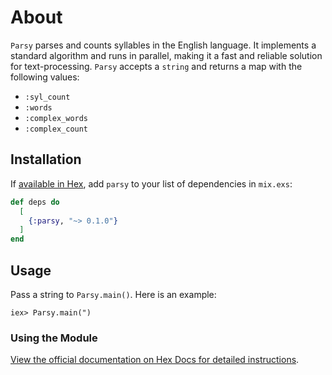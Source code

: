 # About

`Parsy` parses and counts syllables in the English language. It implements a standard algorithm and runs in parallel, making it a fast and reliable solution for text-processing. `Parsy` accepts a `string` and returns a map with the following values:

- `:syl_count`
- `:words`
- `:complex_words`
- `:complex_count`

## Installation

If [available in Hex](https://hex.pm/docs/publish), add `parsy` to your list of dependencies in `mix.exs`:

```elixir
def deps do
  [
    {:parsy, "~> 0.1.0"}
  ]
end
```

## Usage

Pass a string to `Parsy.main()`. Here is an example:

```
iex> Parsy.main(")
```

### Using the Module

[View the official documentation on Hex Docs for detailed instructions](https://hexdocs.pm/parsy/0.1.0/Parsy.html).
